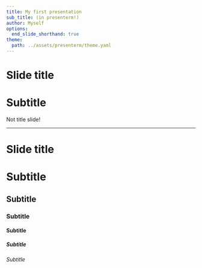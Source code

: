 ```yaml
---
title: My first presentation
sub_title: (in presenterm!)
author: Myself
options:
  end_slide_shorthand: true
theme:
  path: ../assets/presenterm/theme.yaml
---
```


Slide title
===

# Subtitle

Not title slide!

---

Slide title
===

# Subtitle
## Subtitle
### Subtitle
#### Subtitle
##### Subtitle
###### Subtitle
